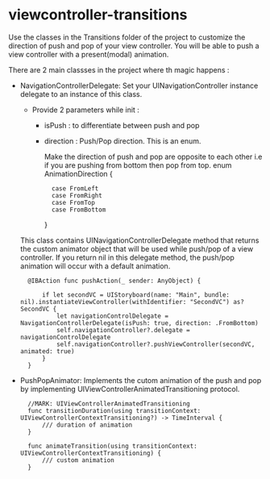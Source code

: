 # viewcontroller-transitions

Use the classes in the Transitions folder of the project to customize the direction of push and pop of your view controller.
You will be able to push a view controller with a present(modal) animation.


There are 2 main classses in the project where th magic happens :
- NavigationControllerDelegate:
    Set your UINavigationController instance delegate to an instance of this class.

    - Provide 2 parameters while init :
        - isPush : to differentiate between push and pop
        - direction : Push/Pop direction. This is an enum.

            Make the direction of push and pop are opposite to each other i.e if you are pushing from bottom then pop from top.
            enum AnimationDirection {

                case FromLeft
                case FromRight
                case FromTop
                case FromBottom
            }

    This class contains UINavigationControllerDelegate method that returns the custom animator object that will be used while push/pop of a view controller. If you return nil in this delegate method, the push/pop animation will occur with a default animation.

   
        @IBAction func pushAction(_ sender: AnyObject) {

            if let secondVC = UIStoryboard(name: "Main", bundle: nil).instantiateViewController(withIdentifier: "SecondVC") as? SecondVC {
                let navigationControlDelegate = NavigationControllerDelegate(isPush: true, direction: .FromBottom)
                self.navigationController?.delegate = navigationControlDelegate
                self.navigationController?.pushViewController(secondVC, animated: true)
            }
        }


- PushPopAnimator:
    Implements the cutom animation of the push and pop by implementing UIViewControllerAnimatedTransitioning protocol. 

        //MARK: UIViewControllerAnimatedTransitioning
        func transitionDuration(using transitionContext: UIViewControllerContextTransitioning?) -> TimeInterval {
            /// duration of animation
        }

        func animateTransition(using transitionContext: UIViewControllerContextTransitioning) {
            /// custom animation
        }
